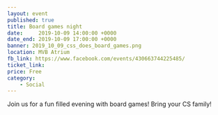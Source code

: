 ```yaml
---
layout: event
published: true
title: Board games night
date:     2019-10-09 14:00:00 +0000
date_end: 2019-10-09 17:00:00 +0000 
banner: 2019_10_09_css_does_board_games.png
location: MVB Atrium
fb_link: https://www.facebook.com/events/430663744225485/
ticket_link:
price: Free
category:
    - Social
---
```

Join us for a fun filled evening with board games! Bring your CS family!
